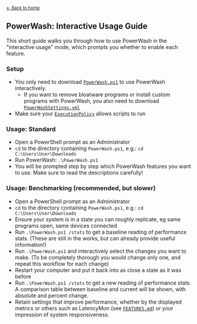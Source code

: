 <sup>[← Back to home](https://universecraft.github.io/WindowsPowerWash/)</sup>

## PowerWash: Interactive Usage Guide
This short guide walks you through how to use PowerWash in the "interactive usage" mode, which prompts you whether to enable each feature.

### Setup
- You only need to download [`PowerWash.ps1`](https://github.com/UniverseCraft/WindowsPowerWash/tree/main/PowerWash.ps1) to use PowerWash interactively.
  - If you want to remove bloatware programs or install custom programs with PowerWash, you also need to download [`PowerWashSettings.yml`](https://github.com/UniverseCraft/WindowsPowerWash/tree/main/PowerWashSettings.yml)
- Make sure your [`ExecutionPolicy`](https://learn.microsoft.com/en-us/powershell/module/microsoft.powershell.security/set-executionpolicy?view=powershell-7.3) allows scripts to run

### Usage: Standard
- Open a PowerShell prompt as an Administrator
- `cd` to the directory containing `PowerWash.ps1`, e.g.: `cd C:\Users\User\Downloads`
- Run PowerWash: `.\PowerWash.ps1`
- You will be prompted step by step which PowerWash features you want to use. Make sure to read the descriptions carefully!

### Usage: Benchmarking (recommended, but slower)
- Open a PowerShell prompt as an Administrator
- `cd` to the directory containing `PowerWash.ps1`, e.g.: `cd C:\Users\User\Downloads`
- Ensure your system is in a state you can roughly replicate, eg same programs open, same devices connected
- Run `.\PowerWash.ps1 /stats` to get a baseline reading of performance stats. (These are still in the works, but can already provide useful information!)
- Run `.\PowerWash.ps1` and interactively select the changes you want to make. (To be completely thorough you would change only one, and repeat this workflow for each change)
- Restart your computer and put it back into as close a state as it was before
- Run `.\PowerWash.ps1 /stats` to get a new reading of performance stats. A comparison table between baseline and current will be shown, with absolute and percent change.
- Retain settings that improve performance, whether by the displayed metrics or others such as LatencyMon (see [`FEATURES.md`](https://universecraft.github.io/WindowsPowerWash/docs/features)) or your impression of system responsiveness.
